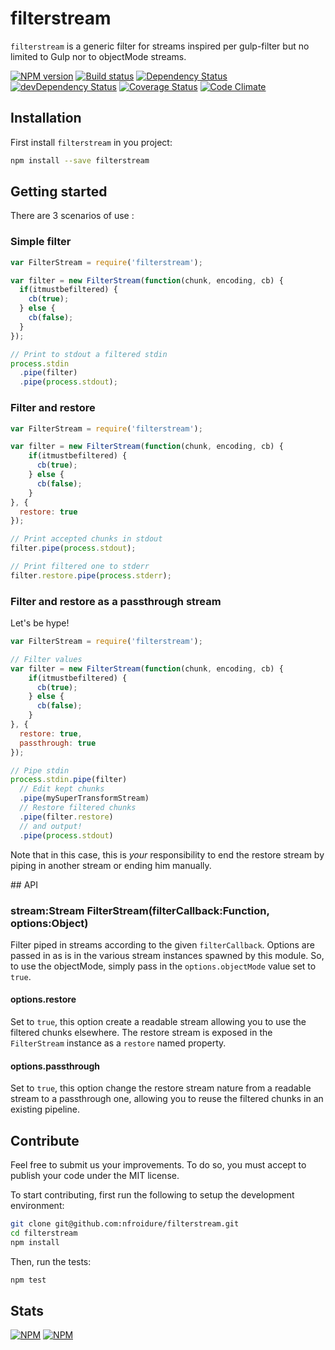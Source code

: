 # filterstream

`filterstream` is a generic filter for streams inspired per gulp-filter
 but no limited to Gulp nor to objectMode streams.

[![NPM version](https://badge.fury.io/js/filterstream.png)](https://npmjs.org/package/filterstream) [![Build status](https://secure.travis-ci.org/nfroidure/filterstream.png)](https://travis-ci.org/nfroidure/filterstream) [![Dependency Status](https://david-dm.org/nfroidure/filterstream.png)](https://david-dm.org/nfroidure/filterstream) [![devDependency Status](https://david-dm.org/nfroidure/filterstream/dev-status.png)](https://david-dm.org/nfroidure/filterstream#info=devDependencies) [![Coverage Status](https://coveralls.io/repos/nfroidure/filterstream/badge.png?branch=master)](https://coveralls.io/r/nfroidure/filterstream?branch=master) [![Code Climate](https://codeclimate.com/github/nfroidure/filterstream.png)](https://codeclimate.com/github/nfroidure/filterstream)

## Installation

First install `filterstream` in you project:
```sh
npm install --save filterstream
```

## Getting started

There are 3 scenarios of use :

### Simple filter

```js
var FilterStream = require('filterstream');

var filter = new FilterStream(function(chunk, encoding, cb) {
  if(itmustbefiltered) {
    cb(true);
  } else {
    cb(false);
  }
});

// Print to stdout a filtered stdin
process.stdin
  .pipe(filter)
  .pipe(process.stdout);
```

### Filter and restore

```js
var FilterStream = require('filterstream');

var filter = new FilterStream(function(chunk, encoding, cb) {
    if(itmustbefiltered) {
      cb(true);
    } else {
      cb(false);
    }
}, {
  restore: true
});

// Print accepted chunks in stdout
filter.pipe(process.stdout);

// Print filtered one to stderr
filter.restore.pipe(process.stderr);
```

### Filter and restore as a passthrough stream
Let's be hype!

```js
var FilterStream = require('filterstream');

// Filter values
var filter = new FilterStream(function(chunk, encoding, cb) {
    if(itmustbefiltered) {
      cb(true);
    } else {
      cb(false);
    }
}, {
  restore: true,
  passthrough: true
});

// Pipe stdin
process.stdin.pipe(filter)
  // Edit kept chunks
  .pipe(mySuperTransformStream)
  // Restore filtered chunks
  .pipe(filter.restore)
  // and output!
  .pipe(process.stdout)
```

Note that in this case, this is *your* responsibility to end the restore stream
 by piping in another stream or ending him manually.

## API

### stream:Stream FilterStream(filterCallback:Function, options:Object)

Filter piped in streams according to the given `filterCallback`. Options are
 passed in as is in the various stream instances spawned by this module. So,
 to use the objectMode, simply pass in the `options.objectMode` value set to
 `true`.

#### options.restore
Set to `true`, this option create a readable stream allowing you to use the
 filtered chunks elsewhere. The restore stream is exposed in the `FilterStream`
 instance as a `restore` named property.

#### options.passthrough
Set to `true`, this option change the restore stream nature from a readable
 stream to a passthrough one, allowing you to reuse the filtered chunks in an
 existing pipeline.

## Contribute

Feel free to submit us your improvements. To do so, you must accept to publish
 your code under the MIT license.

To start contributing, first run the following to setup the development
 environment:
```sh
git clone git@github.com:nfroidure/filterstream.git
cd filterstream
npm install
```

Then, run the tests:
```sh
npm test
```

## Stats
[![NPM](https://nodei.co/npm/filterstream.png?downloads=true&stars=true)](https://nodei.co/npm/filterstream/)
[![NPM](https://nodei.co/npm-dl/filterstream.png)](https://nodei.co/npm/filterstream/)

